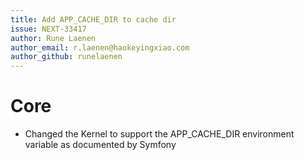 ```yaml
---
title: Add APP_CACHE_DIR to cache dir
issue: NEXT-33417
author: Rune Laenen
author_email: r.laenen@haokeyingxiao.com
author_github: runelaenen
---
```

# Core
* Changed the Kernel to support the APP_CACHE_DIR environment variable as documented by Symfony

